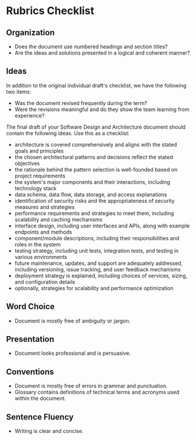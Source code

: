 # Rubrics Checklist

## Organization
* Does the document use numbered headings and section titles?
* Are the ideas and solutions presented in a logical and coherent manner?

## Ideas
In addition to the original individual draft's checklist, we have the following two items:

* Was the document revised frequently during the term? 
* Were the revisions meaningful and do they show the team learning from experience?

The final draft of your Software Design and Architecture document should contain the following ideas. Use this as a checklist:

* architecture is covered comprehensively and aligns with the stated goals and principles 
* the chosen architectural patterns and decisions reflect the stated objectives
* the rationale behind the pattern selection is well-founded based on project requirements
* the system's major components and their interactions, including technology stack
* data schema, data flow, data storage, and access explanations
* identification of security risks and the appropriateness of security measures and strategies
* performance requirements and strategies to meet them, including scalability and caching mechanisms
* interface design, including user interfaces and APIs, along with example endpoints and methods
* component/module descriptions, including their responsibilities and roles in the system
* testing strategy, including unit tests, integration tests, and testing in various environments
* future maintenance, updates, and support are adequately addressed, including versioning, issue tracking, and user feedback mechanisms
* deployment strategy is explained, including choices of services, sizing, and configuration details
* optionally, strategies for scalability and performance optimization

## Word Choice
* Document is mostly free of ambiguity or jargon.

## Presentation
* Document looks professional and is persuasive.

## Conventions
* Document is mostly free of errors in grammar and punctuation.
* Glossary contains definitions of technical terms and acronyms used within the document.

## Sentence Fluency
* Writing is clear and concise.